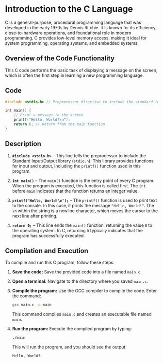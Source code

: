 # Introduction to the C Language
C is a general-purpose, procedural programming language that was developed in the early 1970s by Dennis Ritchie. It is known for its efficiency, close-to-hardware operations, and foundational role in modern programming. C provides low-level memory access, making it ideal for system programming, operating systems, and embedded systems.

## Overview of the Code Functionality
This C code performs the basic task of displaying a message on the screen, which is often the first step in learning a new programming language.

## Code
```c
#include <stdio.h> // Preprocessor directive to include the standard input/output library

int main() {
    // Print a message to the screen
    printf("Hello, World!\n");
    return 0; // Return from the main function
}
```

## Description
1. **`#include <stdio.h>`** – This line tells the preprocessor to include the Standard Input/Output library (`stdio.h`). This library provides functions for input and output, including the `printf()` function used in this program.

2. **`int main()`** – The `main()` function is the entry point of every C program. When the program is executed, this function is called first. The `int` before `main` indicates that the function returns an integer value.

3. **`printf("Hello, World!\n");`** – The `printf()` function is used to print text to the console. In this case, it prints the message `"Hello, World!"`. The `\n` within the string is a newline character, which moves the cursor to the next line after printing.

4. **`return 0;`** – This line ends the `main()` function, returning the value `0` to the operating system. In C, returning `0` typically indicates that the program has successfully executed.

## Compilation and Execution
To compile and run this C program, follow these steps:

1. **Save the code:** Save the provided code into a file named `main.c`.

2. **Open a terminal:** Navigate to the directory where you saved `main.c`.

3. **Compile the program:** Use the GCC compiler to compile the code. Enter the command:
   ```bash
   gcc main.c -o main
   ```
   This command compiles `main.c` and creates an executable file named `main`.

4. **Run the program:** Execute the compiled program by typing:
   ```bash
   ./main
   ```
   This will run the program, and you should see the output:
   ```
   Hello, World!
   ```

